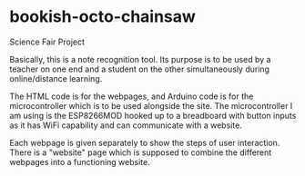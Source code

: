 # bookish-octo-chainsaw
Science Fair Project

Basically, this is a note recognition tool. Its purpose is to be used by a teacher on one end and a student on the other simultaneously during online/distance learning. 

The HTML code is for the webpages, and Arduino code is for the microcontroller which is to be used alongside the site. 
  The microcontroller I am using is the ESP8266MOD hooked up to a breadboard with button inputs as it has WiFi capability and can communicate with a website.

Each webpage is given separately to show the steps of user interaction. There is a "website" page which is supposed to combine the different webpages into a functioning website. 
